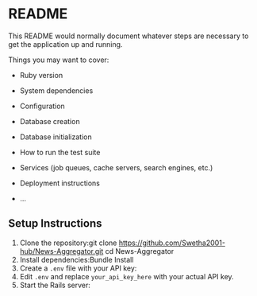 # README

This README would normally document whatever steps are necessary to get the
application up and running.

Things you may want to cover:

* Ruby version

* System dependencies

* Configuration

* Database creation

* Database initialization

* How to run the test suite

* Services (job queues, cache servers, search engines, etc.)

* Deployment instructions

* ...
## Setup Instructions
1. Clone the repository:git clone https://github.com/Swetha2001-hub/News-Aggregator.git cd News-Aggregator
2. Install dependencies:Bundle Install
3.  Create a `.env` file with your API key:
4.  Edit `.env` and replace `your_api_key_here` with your actual API key.
5.  Start the Rails server:
